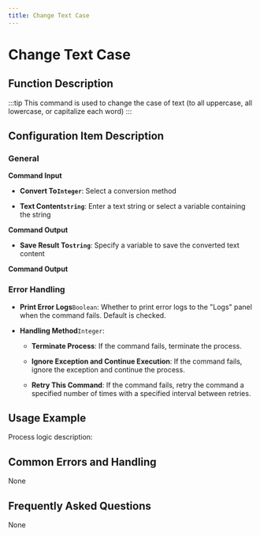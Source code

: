 ```yaml
---
title: Change Text Case
---
```


# Change Text Case

## Function Description

:::tip 
This command is used to change the case of text (to all uppercase, all lowercase, or capitalize each word)
:::

## Configuration Item Description

### General

**Command Input**

- **Convert To`Integer`**: Select a conversion method

- **Text Content`string`**: Enter a text string or select a variable containing the string


**Command Output**

- **Save Result To`string`**: Specify a variable to save the converted text content


**Command Output**

### Error Handling

- **Print Error Logs**`Boolean`: Whether to print error logs to the "Logs" panel when the command fails. Default is checked. 

- **Handling Method**`Integer`:

    - **Terminate Process**: If the command fails, terminate the process.

    - **Ignore Exception and Continue Execution**: If the command fails, ignore the exception and continue the process.

    - **Retry This Command**: If the command fails, retry the command a specified number of times with a specified interval between retries.

## Usage Example

Process logic description:

## Common Errors and Handling

None

## Frequently Asked Questions

None

